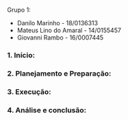 Grupo 1:
- Danilo Marinho - 18/0136313
- Mateus Lino do Amaral - 14/0155457
- Giovanni Rambo - 16/0007445

### 1.	Início:

### 2.	Planejamento e Preparação:

### 3.	Execução:

### 4.	Análise e conclusão:
